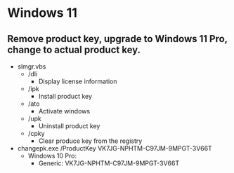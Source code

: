 # Windows 11

## Remove product key, upgrade to Windows 11 Pro, change to actual product key.

- slmgr.vbs
  - /dli
    - Display license information
  - /ipk
    - Install product key
  - /ato
    - Activate windows
  - /upk
    - Uninstall product key
  - /cpky
    - Clear produce key from the registry
- changepk.exe /ProductKey VK7JG-NPHTM-C97JM-9MPGT-3V66T
  - Windows 10 Pro:
    - Generic: VK7JG-NPHTM-C97JM-9MPGT-3V66T
